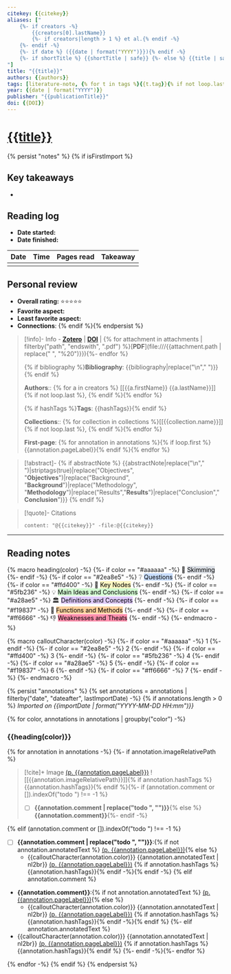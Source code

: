 ```yaml
---
citekey: {{citekey}}
aliases: ["
    {%- if creators -%}
        {{creators[0].lastName}}
        {%- if creators|length > 1 %} et al.{% endif -%}
    {%- endif -%}
    {%- if date %} ({{date | format("YYYY")}}){% endif -%} 
    {%- if shortTitle %} {{shortTitle | safe}} {%- else %} {{title | safe}} {%- endif -%}
"]
title: "{{title}}"
authors: {{authors}}
tags: [literature-note, {% for t in tags %}{{t.tag}}{% if not loop.last %}, {% endif %}{% endfor %}]
year: {{date | format("YYYY")}}
publisher: "{{publicationTitle}}"
doi: {{DOI}}
---
```


# [{{title}}]({{desktopURI}})

{% persist "notes" %}
{% if isFirstImport %}
## Key takeaways
- 

## Reading log
- **Date started:**
- **Date finished:**

| Date | Time | Pages read | Takeaway |
| ---- | ---- | ---------- | -------- |
|      |      |            |          | 
## Personal review
- **Overall rating:** ⭐⭐⭐⭐⭐
- **Favorite aspect:** 
- **Least favorite aspect:**
- **Connections**:
{% endif %}{% endpersist %}

> [!info]- Info - [**Zotero**]({{desktopURI}}) | [**DOI**](https://doi.org/{{DOI}}) | {% for attachment in attachments | filterby("path", "endswith", ".pdf") %}[**PDF**](file:///{{attachment.path | replace(" ", "%20")}}){%- endfor %}
>
> {% if bibliography %}**Bibliography**: {{bibliography|replace("\n"," ")}}{% endif %}
> 
> **Authors**:: {% for a in creators %} [[{{a.firstName}} {{a.lastName}}]]{% if not loop.last %}, {% endif %}{% endfor %}
> 
> {% if hashTags %}**Tags**: {{hashTags}}{% endif %}
> 
> **Collections**:: {% for collection in collections %}[[{{collection.name}}]]{% if not loop.last %}, {% endif %}{% endfor %}
> 
> **First-page**: {% for annotation in annotations %}{% if loop.first %}{{annotation.pageLabel}}{% endif %}{% endfor %}

> [!abstract]-
> {% if abstractNote %}
> {{abstractNote|replace("\n"," ")|striptags(true)|replace("Objectives", "**Objectives**")|replace("Background", "**Background**")|replace("Methodology", "**Methodology**")|replace("Results","**Results**")|replace("Conclusion","**Conclusion**")}}
> {% endif %}

> [!quote]- Citations
> 
> ```query
> content: "@{{citekey}}" -file:@{{citekey}}
> ```
 
---

## Reading notes
{% macro heading(color) -%}
{%- if color == "#aaaaaa" -%}
🔎 <mark style="background: #CACFD9A6;">Skimming</mark>
{%- endif -%}
{%- if color == "#2ea8e5" -%}
❔ <mark style="background: #ADCCFFA6;">Questions</mark>
{%- endif -%}
{%- if color == "#ffd400" -%}
🔑 <mark style="background: #FFF3A3A6;">Key Nodes</mark>
{%- endif -%}
{%- if color == "#5fb236" -%}
💡 <mark style="background: #BBFABBA6;">Main Ideas and Conclusions</mark>
{%- endif -%}
{%- if color == "#a28ae5" -%}
🏛️ <mark style="background: #D2B3FFA6;">Definitions and Concepts</mark>
{%- endif -%}
{%- if color == "#f19837" -%}
🔧 <mark style="background: #FFB86CA6;">Functions and Methods</mark>
{%- endif -%}
{%- if color == "#ff6666" -%}
👎 <mark style="background: #FF5582A6;">Weaknesses and Theats</mark>
{%- endif -%}
{%- endmacro -%}

{% macro calloutCharacter(color) -%}
{%- if color == "#aaaaaa" -%}
1
{%- endif -%}
{%- if color == "#2ea8e5" -%}
2
{%- endif -%}
{%- if color == "#ffd400" -%}
3
{%- endif -%}
{%- if color == "#5fb236" -%}
4
{%- endif -%}
{%- if color == "#a28ae5" -%}
5
{%- endif -%}
{%- if color == "#f19837" -%}
6
{%- endif -%}
{%- if color == "#ff6666" -%}
7
{%- endif -%}
{%- endmacro -%}

{% persist "annotations" %}
{% set annotations = annotations | filterby("date", "dateafter", lastImportDate) -%}
{% if annotations.length > 0 %}
*Imported on {{importDate | format("YYYY-MM-DD HH:mm")}}*

{% for color, annotations in annotations | groupby("color") -%}

### {{heading(color)}}
{% for annotation in annotations -%}
{%- if annotation.imageRelativePath %}

> [!cite]+ Image [(p. {{annotation.pageLabel}})](zotero://open-pdf/library/items/{{annotation.attachment.itemKey}}?page={{annotation.pageLabel}}&annotation={{annotation.id}})
> ![[{{annotation.imageRelativePath}}]]{% if annotation.hashTags %}
> {{annotation.hashTags}}{% endif %}{%- if (annotation.comment or []).indexOf("todo ") !== -1 %}
> - [ ] **{{annotation.comment | replace("todo ", "")}}**{% else %}
> **{{annotation.comment}}**{%- endif -%}

{% elif (annotation.comment or []).indexOf("todo ") !== -1 %}
- [ ] **{{annotation.comment | replace("todo ", "")}}**:{% if not annotation.annotatedText %} [(p. {{annotation.pageLabel}})](zotero://open-pdf/library/items/{{annotation.attachment.itemKey}}?page={{annotation.pageLabel}}&annotation={{annotation.id}}){% else %}
	- {{calloutCharacter(annotation.color)}} {{annotation.annotatedText | nl2br}} [(p. {{annotation.pageLabel}})](zotero://open-pdf/library/items/{{annotation.attachment.itemKey}}?page={{annotation.pageLabel}}&annotation={{annotation.id}}) {% if annotation.hashTags %}{{annotation.hashTags}}{% endif -%}{% endif -%}
{% elif annotation.comment %}
- **{{annotation.comment}}**:{% if not annotation.annotatedText %} [(p. {{annotation.pageLabel}})](zotero://open-pdf/library/items/{{annotation.attachment.itemKey}}?page={{annotation.pageLabel}}&annotation={{annotation.id}}){% else %}
	- {{calloutCharacter(annotation.color)}} {{annotation.annotatedText | nl2br}} [(p. {{annotation.pageLabel}})](zotero://open-pdf/library/items/{{annotation.attachment.itemKey}}?page={{annotation.pageLabel}}&annotation={{annotation.id}}) {% if annotation.hashTags %}{{annotation.hashTags}}{% endif -%}{% endif %}
{%- elif annotation.annotatedText %}
- {{calloutCharacter(annotation.color)}} {{annotation.annotatedText | nl2br}} [(p. {{annotation.pageLabel}})](zotero://open-pdf/library/items/{{annotation.attachment.itemKey}}?page={{annotation.pageLabel}}&annotation={{annotation.id}}) {% if annotation.hashTags %}{{annotation.hashTags}}{% endif %}
{%- endif -%}{%- endfor %}

{% endfor -%}
{% endif %}
{% endpersist %}